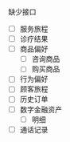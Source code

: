 缺少接口

- [ ] 服务旅程
- [ ] 诊疗结果
- [ ] 商品偏好
    - [ ] 咨询商品
    - [ ] 购买商品
- [ ] 行为偏好
- [ ] 顾客旅程
- [ ] 历史订单
- [ ] 数字金融资产
    - [ ] 明细
- [ ] 通话记录